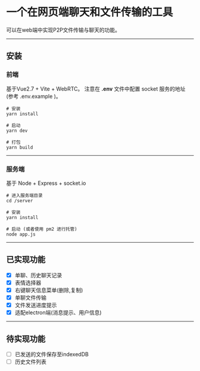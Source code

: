 # 一个在网页端聊天和文件传输的工具

可以在web端中实现P2P文件传输与聊天的功能。

---

## 安装

### 前端

基于Vue2.7 + Vite + WebRTC。
注意在 **.env** 文件中配置 socket 服务的地址 (参考 .env.example )。

```shell
# 安装
yarn install

# 启动
yarn dev

# 打包
yarn build
```

---

### 服务端

基于 Node + Express + socket.io

```shell
# 进入服务端目录
cd /server

# 安装
yarn install

# 启动 (或者使用 pm2 进行托管)
node app.js
```

---

## 已实现功能

- [x] 单聊、历史聊天记录
- [x] 表情选择器
- [x] 右键聊天信息菜单(删除,复制)
- [x] 单聊文件传输
- [x] 文件发送进度提示
- [x] 适配electron端(消息提示、用户信息)

---

## 待实现功能

- [ ] 已发送的文件保存至indexedDB
- [ ] 历史文件列表

